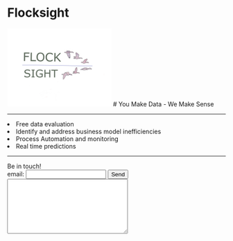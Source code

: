 # Flocksight
<img src="card2_t.png" width="240"> 
# You Make Data - We Make Sense
<hr>
<li> Free data evaluation
<li> Identify and address business model inefficiencies
<li> Process Automation and monitoring
<li> Real time predictions
<br>
<hr>
<form action="https://formspree.io/xdokjedv" method="POST" >
Be in touch!
<br><label> email: <input type="text" name="_replyto"> </label>
<button type="submit">Send</button>
<br>
<label> <textarea name="message" cols="32" rows="8"></textarea> </label>
<!-- your other form fields go here -->
<br>
</form>
